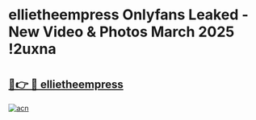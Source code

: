 # ellietheempress Onlyfans Leaked - New Video & Photos March 2025 !2uxna

# <h2><a href="https://bbsstm.iuczelnia.edu.pl?title=ellietheempress&ref=2uxna">🔗👉 🔴 ellietheempress</a></h2>

[![acn](https://github.com/user-attachments/assets/0f9c940e-d8b0-45ae-aac7-cd30a18b3e1c)](https://bbsstm.iuczelnia.edu.pl?title=ellietheempress&ref=2uxna)

